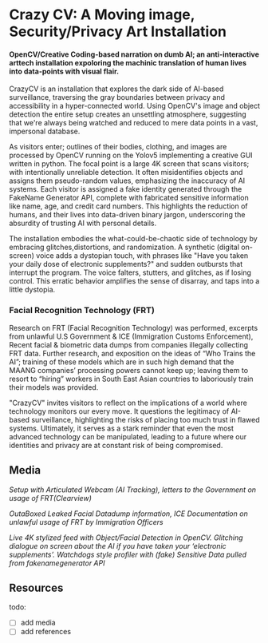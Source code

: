 # Crazy CV: A Moving image, Security/Privacy Art Installation
#### OpenCV/Creative Coding-based narration on dumb AI; an anti-interactive arttech installation expoloring the machinic translation of human lives into data-points with visual flair.

CrazyCV is an installation that explores the dark side of AI-based surveillance, traversing the gray boundaries between privacy and accessibility in a hyper-connected world. Using OpenCV's image and object detection the entire setup creates an unsettling atmosphere, suggesting that we're always being watched and reduced to mere data points in a vast, impersonal database.

As visitors enter; outlines of their bodies, clothing, and images are processed by OpenCV running on the Yolov5 implementing a creative GUI written in python. The focal point is a large 4K screen that scans visitors; with intentionally unreliable detection. It often misidentifies objects and assigns them pseudo-random values, emphasizing the inaccuracy of AI systems. Each visitor is assigned a fake identity generated through the FakeName Generator API, complete with fabricated sensitive information like name, age, and credit card numbers. This highlights the reduction of humans, and their lives into data-driven binary jargon, underscoring the absurdity of trusting AI with personal details.

The installation embodies the what-could-be-chaotic side of technology by embracing glitches,distortions, and randomization. A synthetic (digital on-screen) voice adds a dystopian touch, with phrases like "Have you taken your daily dose of electronic supplements?" and sudden outbursts that interrupt the program. The voice falters, stutters, and glitches, as if losing control. This erratic behavior amplifies the sense of disarray, and taps into a little dystopia.

### Facial Recognition Technology (FRT)
Research on FRT (Facial Recognition Technology) was performed, excerpts from unlawful U.S Government & ICE (Immigration Customs Enforcement), Recent facial & biometric data dumps from companies illegally collecting FRT data. Further research, and exposition on the ideas of “Who Trains the AI”; training of these models which are in such high demand that the MAANG companies’ processing powers cannot keep up; leaving them to resort to “hiring” workers in South East Asian countries to laboriously train their models was provided.

"CrazyCV" invites visitors to reflect on the implications of a world where technology monitors our every move. It questions the legitimacy of AI-based surveillance, highlighting the risks of placing too much trust in flawed systems. Ultimately, it serves as a stark reminder that even the most advanced technology can be manipulated, leading to a future where our identities and privacy are at constant risk of being compromised.

## Media
*Setup with Articulated Webcam (AI Tracking), letters to the Government on usage of FRT(Clearview)*

*OutaBoxed Leaked Facial Datadump information, ICE Documentation on unlawful usage of FRT by Immigration Officers*

*Live 4K stylized feed with Object/Facial Detection in OpenCV. Glitching dialogue on screen about the AI if you have taken your ‘electronic supplements’. Watchdogs style profiler with (fake) Sensitive Data pulled from fakenamegenerator API*

## Resources
todo:
- [ ] add media
- [ ] add references
